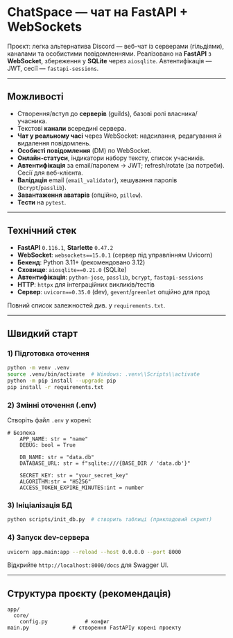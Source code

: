 
# СhatSpace — чат на FastAPI + WebSockets

Проєкт: легка альтернатива Discord — веб-чат із серверами (гільдіями), каналами та особистими повідомленнями. Реалізовано на **FastAPI** з **WebSocket**, збереження у **SQLite** через `aiosqlite`. Автентифікація — JWT, сесії — `fastapi-sessions`.


---

## Можливості
- Створення/вступ до **серверів** (guilds), базові ролі власника/учасника.
- Текстові **канали** всередині сервера.
- **Чат у реальному часі** через WebSocket: надсилання, редагування й видалення повідомлень.
- **Особисті повідомлення** (DM) по WebSocket.
- **Онлайн-статуси**, індикатори набору тексту, список учасників.
- **Автентифікація** за email/паролем → JWT; refresh/rotate (за потреби). Сесії для веб-клієнта.
- **Валідація** email (`email_validator`), хешування паролів (`bcrypt`/`passlib`).
- **Завантаження аватарів** (опційно, `pillow`).
- **Тести** на `pytest`.

---

## Технічний стек
- **FastAPI** `0.116.1`, **Starlette** `0.47.2`
- **WebSocket**: `websockets==15.0.1` (сервер під управлінням Uvicorn)
- **Бекенд**: Python 3.11+ (рекомендовано 3.12)
- **Сховище**: `aiosqlite==0.21.0` (SQLite)
- **Автентифікація**: `python-jose`, `passlib`, `bcrypt`, `fastapi-sessions`
- **HTTP**: `httpx` для інтеграційних викликів/тестів
- **Сервер**: `uvicorn==0.35.0` (dev), `gevent`/`greenlet` опційно для прод

Повний список залежностей див. у `requirements.txt`.

---

## Швидкий старт

### 1) Підготовка оточення
```bash
python -m venv .venv
source .venv/bin/activate  # Windows: .venv\\Scripts\\activate
python -m pip install --upgrade pip
pip install -r requirements.txt
````

### 2) Змінні оточення (.env)

Створіть файл `.env` у корені:

```env
# Безпека
    APP_NAME: str = "name"
    DEBUG: bool = True

    DB_NAME: str = "data.db"
    DATABASE_URL: str = f"sqlite:///{BASE_DIR / 'data.db'}"

    SECRET_KEY: str = "your_secret_key"
    ALGORITHM:str = "HS256"
    ACCESS_TOKEN_EXPIRE_MINUTES:int = number

```

### 3) Ініціалізація БД

```bash
python scripts/init_db.py  # створить таблиці (прикладовий скрипт)
```

### 4) Запуск dev-сервера

```bash
uvicorn app.main:app --reload --host 0.0.0.0 --port 8000
```

Відкрийте `http://localhost:8000/docs` для Swagger UI.

---

## Структура проєкту (рекомендація)

```
app/
  core/
    config.py            # конфиг
main.py              # створення FastAPIу корені проекту
```
